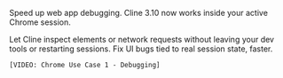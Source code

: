 Speed up web app debugging. Cline 3.10 now works inside your active Chrome session.

Let Cline inspect elements or network requests without leaving your dev tools or restarting sessions. Fix UI bugs tied to real session state, faster.

`[VIDEO: Chrome Use Case 1 - Debugging]`
